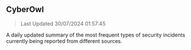 ## CyberOwl 
> Last Updated 30/07/2024 01:57:45 


A daily updated summary of the most frequent types of security incidents currently being reported from different sources.

